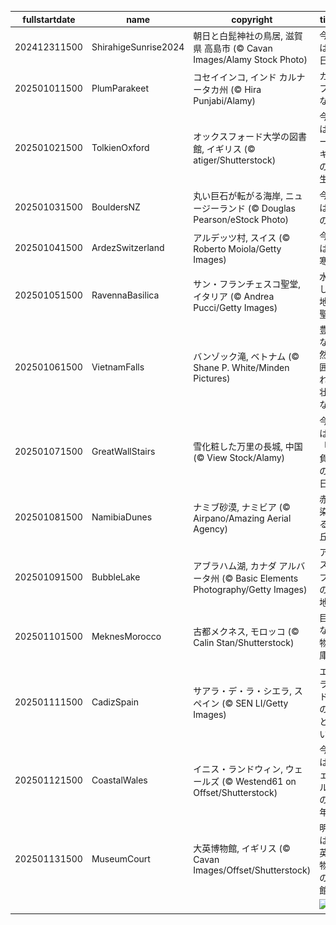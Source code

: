 |fullstartdate|name|copyright|title|image|
|--|--|--|--|--|
202412311500|ShirahigeSunrise2024|朝日と白髭神社の鳥居, 滋賀県 高島市 (© Cavan Images/Alamy Stock Photo)|今日は元日|![](/ja-JP/2025/01/202412311500ShirahigeSunrise2024.jpg)|
202501011500|PlumParakeet|コセイインコ, インド カルナータカ州 (© Hira Punjabi/Alamy)|カラフルな鳥|![](/ja-JP/2025/01/202501011500PlumParakeet.jpg)|
202501021500|TolkienOxford|オックスフォード大学の図書館, イギリス (© atiger/Shutterstock)|今日はトールキンの誕生日|![](/ja-JP/2025/01/202501021500TolkienOxford.jpg)|
202501031500|BouldersNZ|丸い巨石が転がる海岸, ニュージーランド (© Douglas Pearson/eStock Photo)|今日は石の日|![](/ja-JP/2025/01/202501031500BouldersNZ.jpg)|
202501041500|ArdezSwitzerland|アルデッツ村, スイス (© Roberto Moiola/Getty Images)|今日は小寒|![](/ja-JP/2025/01/202501041500ArdezSwitzerland.jpg)|
202501051500|RavennaBasilica|サン・フランチェスコ聖堂, イタリア (© Andrea Pucci/Getty Images)|水没した地下聖堂|![](/ja-JP/2025/01/202501051500RavennaBasilica.jpg)|
202501061500|VietnamFalls|バンゾック滝, ベトナム (© Shane P. White/Minden Pictures)|豊かな自然に囲まれた壮大な滝|![](/ja-JP/2025/01/202501061500VietnamFalls.jpg)|
202501071500|GreatWallStairs|雪化粧した万里の長城, 中国 (© View Stock/Alamy)|今日は「勝負事の日」|![](/ja-JP/2025/01/202501071500GreatWallStairs.jpg)|
202501081500|NamibiaDunes|ナミブ砂漠, ナミビア (© Airpano/Amazing Aerial Agency)|赤く染まる砂丘|![](/ja-JP/2025/01/202501081500NamibiaDunes.jpg)|
202501091500|BubbleLake|アブラハム湖, カナダ アルバータ州 (© Basic Elements Photography/Getty Images)|アイスバブルの聖地|![](/ja-JP/2025/01/202501091500BubbleLake.jpg)|
202501101500|MeknesMorocco|古都メクネス, モロッコ (© Calin Stan/Shutterstock)|巨大な穀物倉庫|![](/ja-JP/2025/01/202501101500MeknesMorocco.jpg)|
202501111500|CadizSpain|サアラ・デ・ラ・シエラ,  スペイン (© SEN LI/Getty Images)|エメラルド色の湖と白い村|![](/ja-JP/2025/01/202501111500CadizSpain.jpg)|
202501121500|CoastalWales|イニス・ランドウィン, ウェールズ (© Westend61 on Offset/Shutterstock)|今日はウェールズの新年|![](/ja-JP/2025/01/202501121500CoastalWales.jpg)|
202501131500|MuseumCourt|大英博物館, イギリス (© Cavan Images/Offset/Shutterstock)|明日は大英博物館の開館日|![](/ja-JP/2025/01/202501131500MuseumCourt.jpg)|
||||![](/ja-JP/2025/01/.jpg)|
